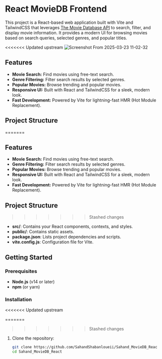 # React MovieDB Frontend

This project is a React-based web application built with Vite and TailwindCSS that leverages [The Movie Database API](https://www.themoviedb.org) to search, filter, and display movie information. It provides a modern UI for browsing movies based on search queries, selected genres, and popular titles.

<<<<<<< Updated upstream
![Screenshot From 2025-03-23 11-02-32](https://github.com/user-attachments/assets/c07a3093-9d2d-44e3-a521-4b9c6d37ebf4)




## Features

- **Movie Search:** Find movies using free-text search.
- **Genre Filtering:** Filter search results by selected genres.
- **Popular Movies:** Browse trending and popular movies.
- **Responsive UI:** Built with React and TailwindCSS for a sleek, modern look.
- **Fast Development:** Powered by Vite for lightning-fast HMR (Hot Module Replacement).

## Project Structure

=======
## Features

- **Movie Search:** Find movies using free-text search.
- **Genre Filtering:** Filter search results by selected genres.
- **Popular Movies:** Browse trending and popular movies.
- **Responsive UI:** Built with React and TailwindCSS for a sleek, modern look.
- **Fast Development:** Powered by Vite for lightning-fast HMR (Hot Module Replacement).

## Project Structure

>>>>>>> Stashed changes
- **src/**: Contains your React components, contexts, and styles.
- **public/**: Contains static assets.
- **package.json**: Lists project dependencies and scripts.
- **vite.config.js**: Configuration file for Vite.

## Getting Started

### Prerequisites

- **Node.js** (v14 or later)
- **npm** (or yarn)

### Installation

<<<<<<< Updated upstream

=======
>>>>>>> Stashed changes
1. Clone the repository:

   ```bash
   git clone https://github.com/SahandShabanloueii/Sahand_MovieDB_React.git
   cd Sahand_MovieDB_React
